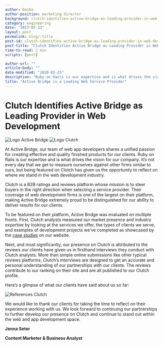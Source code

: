 ```yaml
---
author: Dasha
author-position: marketing director
background: clutch-identifies-active-bridge-as-leading-provider-in-web-development-back
category: engineering
date: "2017-07-13"
layout: post
permalink: blog/:title
post-id: clutch-identifies-active-bridge-as-leading-provider-in-web-development
post-title: "Clutch Identifies Active Bridge as Leading Provider in Web Development"
time-to-read: 2 min
scripts: [post]

author-url: ""
article-body: ""
date-modified: "2020-02-25"
description: "Ruby on Rails is our expertise and is what drives the vision for our company"
title: "Active Bridge is a Leading Web Service Provider"
---
```


# Clutch Identifies Active Bridge as Leading Provider in Web Development

![Logo Active Bridge](https://i.imgur.com/FVcqZAo.jpg) ![Logo Clutch](https://i.imgur.com/qLme8ZQ.png)

At Active Bridge, our team of web app developers shares a unified passion for creating effective and quality finished products for our clients. Ruby on Rails is our expertise and is what drives the vision for our company. It’s not every day that we get to measure ourselves against other firms similar to ours, but being featured on Clutch has given us the opportunity to reflect on where we stand in the web development industry.

Clutch is a B2B ratings and reviews platform whose mission is to steer buyers in the right direction when selecting a service provider. Their coverage of web development firms is one of the largest on their platform, making Active Bridge extremely proud to be distinguished for our ability to deliver results for our clients.

To be featured on their platform, Active Bridge was evaluated on multiple fronts. First, Clutch analysts measured our market presence and industry expertise by looking at the services we offer, the types of clients we serve, and examples of development projects we’ve completed as showcased by the [case studies](https://active-bridge.com/portfolio) on our website.

Next, and most significantly, our presence on Clutch is attributed to the reviews our clients have given us in firsthand interviews they conduct with Clutch analysts. More than simple online submissions like other typical reviews platforms, Clutch’s interviews are designed to get an accurate and personal understanding of our partnerships with our clients. The reviews contribute to our ranking on their site and are all published to our Clutch profile.

Here’s a glimpse of what our clients have said about us so far:

![References Clutch](https://i.imgur.com/oNXy2Qm.jpg)

We would like to thank our clients for taking the time to reflect on their experience working with us. We look forward to continuing our partnerships to further develop our presence on Clutch and continue to stand out within the web and app development space.

**Jenna Seter**

**Content Marketer & Business Analyst**
